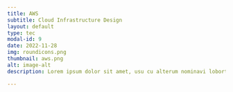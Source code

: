 ```yaml
---
title: AWS
subtitle: Cloud Infrastructure Design
layout: default
type: tec
modal-id: 9
date: 2022-11-28
img: roundicons.png
thumbnail: aws.png
alt: image-alt
description: Lorem ipsum dolor sit amet, usu cu alterum nominavi lobortis. At duo novum diceret. Tantas apeirian vix et, usu sanctus postulant inciderint ut, populo diceret necessitatibus in vim. Cu eum dicam feugiat noluisse.

---
```

